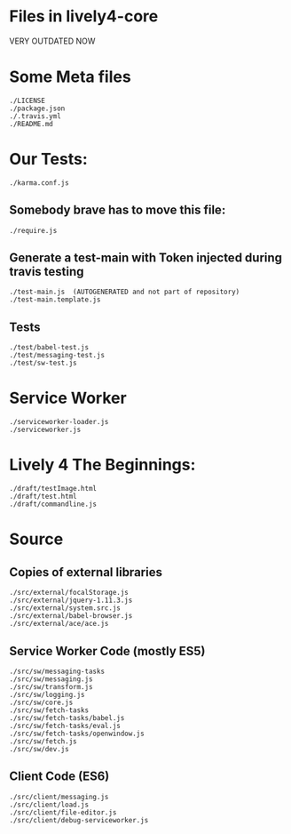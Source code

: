 # Files in lively4-core

VERY OUTDATED NOW

# Some Meta files

    ./LICENSE
    ./package.json
    ./.travis.yml
    ./README.md

# Our Tests:

    ./karma.conf.js

## Somebody brave has to move this file:

    ./require.js

## Generate a test-main with Token injected during travis testing

    ./test-main.js  (AUTOGENERATED and not part of repository)
    ./test-main.template.js

## Tests
    ./test/babel-test.js
    ./test/messaging-test.js
    ./test/sw-test.js

# Service Worker

    ./serviceworker-loader.js
    ./serviceworker.js

# Lively 4 The Beginnings:

    ./draft/testImage.html
    ./draft/test.html
    ./draft/commandline.js

# Source

## Copies of external libraries

    ./src/external/focalStorage.js
    ./src/external/jquery-1.11.3.js
    ./src/external/system.src.js
    ./src/external/babel-browser.js
    ./src/external/ace/ace.js


## Service Worker Code (mostly ES5)

    ./src/sw/messaging-tasks
    ./src/sw/messaging.js
    ./src/sw/transform.js
    ./src/sw/logging.js
    ./src/sw/core.js
    ./src/sw/fetch-tasks
    ./src/sw/fetch-tasks/babel.js
    ./src/sw/fetch-tasks/eval.js
    ./src/sw/fetch-tasks/openwindow.js
    ./src/sw/fetch.js
    ./src/sw/dev.js

## Client Code (ES6)

    ./src/client/messaging.js
    ./src/client/load.js
    ./src/client/file-editor.js
    ./src/client/debug-serviceworker.js

